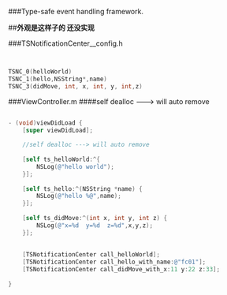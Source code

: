 ###Type-safe event handling framework.

##**外观是这样子的 还没实现**

###TSNotificationCenter__config.h

```objective-c


TSNC_0(helloWorld)
TSNC_1(hello,NSString*,name)
TSNC_3(didMove, int, x, int, y, int,z)


```

###ViewController.m
####self dealloc ---> will auto remove

```objective-c

- (void)viewDidLoad {
    [super viewDidLoad];
    
    //self dealloc ---> will auto remove
    
    [self ts_helloWorld:^{
        NSLog(@"hello world");
    }];
    
    [self ts_hello:^(NSString *name) {
        NSLog(@"hello %@",name);
    }];
    
    [self ts_didMove:^(int x, int y, int z) {
        NSLog(@"x=%d  y=%d  z=%d",x,y,z);
    }];
    
    
    [TSNotificationCenter call_helloWorld];
    [TSNotificationCenter call_hello_with_name:@"fc01"];
    [TSNotificationCenter call_didMove_with_x:11 y:22 z:33];
    
}


```

